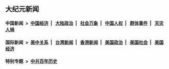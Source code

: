 ## 大纪元新闻

#### 中国新闻 &nbsp;>&nbsp; [中国经济](indexes/ncid283/README.md?04120045) &nbsp;| &nbsp; [大陆政治](indexes/ncid277/README.md?04120045) &nbsp;| &nbsp; [社会万象](indexes/ncid282/README.md?04120045) &nbsp;| &nbsp; [中国人权](indexes/ncid278/README.md?04120045) &nbsp;| &nbsp; [群体事件](indexes/ncid279/README.md?04120045) &nbsp;| &nbsp; [天灾人祸](indexes/ncid280/README.md?04120045)

#### 国际新闻 &nbsp;>&nbsp; [美中关系](indexes/nf1412576/README.md?04120045) &nbsp;| &nbsp; [台湾新闻](indexes/ncid1349361/README.md?04120045) &nbsp;| &nbsp; [香港新闻](indexes/ncid1349362/README.md?04120045) &nbsp;| &nbsp; [美国政治](indexes/ncid1078159/README.md?04120045) &nbsp;| &nbsp; [美国社会](indexes/ncid1078160/README.md?04120045) &nbsp;| &nbsp; [美国经济](indexes/ncid1078158/README.md?04120045)

#### 特别专题 &nbsp;>&nbsp; [中共百年历史](https://github.com/epoch-news/epoch-special/blob/master/README.md?04120045)  

